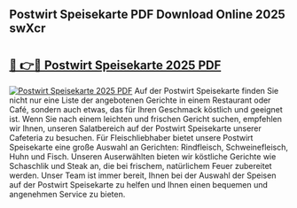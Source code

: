 ## Postwirt Speisekarte PDF Download Online 2025 swXcr

# <h2><a href="http://gc8oyu.nevu.top/?p=Postwirt+Speisekarte">🔗 👉🔴 Postwirt Speisekarte 2025 PDF</a></h2>

[![Postwirt Speisekarte 2025 PDF](https://i.imgur.com/dBaPXMq.png)](http://gc8oyu.nevu.top/?p=Postwirt+Speisekarte)
Auf der Postwirt Speisekarte finden Sie nicht nur eine Liste der angebotenen Gerichte in einem Restaurant oder Café, sondern auch etwas, das für Ihren Geschmack köstlich und geeignet ist. Wenn Sie nach einem leichten und frischen Gericht suchen, empfehlen wir Ihnen, unseren Salatbereich auf der Postwirt Speisekarte unserer Cafeteria zu besuchen. Für Fleischliebhaber bietet unsere Postwirt Speisekarte eine große Auswahl an Gerichten: Rindfleisch, Schweinefleisch, Huhn und Fisch. Unseren Auserwählten bieten wir köstliche Gerichte wie Schaschlik und Steak an, die bei frischem, natürlichem Feuer zubereitet werden. Unser Team ist immer bereit, Ihnen bei der Auswahl der Speisen auf der Postwirt Speisekarte zu helfen und Ihnen einen bequemen und angenehmen Service zu bieten.

